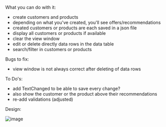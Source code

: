 What you can do with it:
- create customers and products
- depending on what you've created, you'll see offers/recommendations
- created customers or products are each saved in a json file
- display all customers or products if available
- clear the view window
- edit or delete directly data rows in the data table
- search/filter in customers or products

Bugs to fix:
- view window is not always correct after deleting of data rows

To Do's:
- add TextChanged to be able to save every change?
- also show the customer or the product above their recommendations
- re-add validations (adjusted)

Design:

![image](https://github.com/piinAy/Angebote/assets/154238234/3f068cd6-a4a8-4c4d-b0a1-623c897a8e46)
